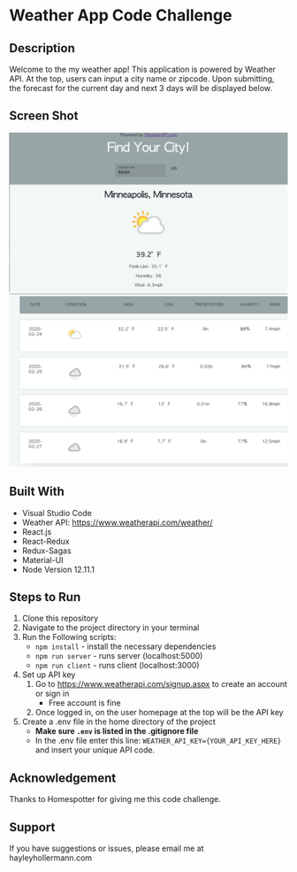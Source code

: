 # Weather App Code Challenge

## Description

Welcome to the my weather app! This application is powered by Weather API. At the top, users can input a city name or zipcode. Upon submitting, the forecast for the current day and next 3 days will be displayed below.


## Screen Shot
![Screen Shot of Finished Product](public/images/weather-app1.png)
![Screen Shot of Finished Product](public/images/weather-app2.png)


## Built With
- Visual Studio Code
- Weather API: https://www.weatherapi.com/weather/
- React.js
- React-Redux
- Redux-Sagas
- Material-UI
- Node Version 12.11.1


## Steps to Run
1. Clone this repository
2. Navigate to the project directory in your terminal
3. Run the Following scripts:
    - `npm install` - install the necessary dependencies 
    - `npm run server` - runs server (localhost:5000)
    - `npm run client` - runs client (localhost:3000)
4. Set up API key
    1. Go to https://www.weatherapi.com/signup.aspx to create an account or sign in
        - Free account is fine
    2. Once logged in, on the user homepage at the top will be the API key
5. Create a .env file in the home directory of the project 
    - **Make sure `.env` is listed in the .gitignore file**
    - In the .env file enter this line: `WEATHER_API_KEY={YOUR_API_KEY_HERE}` and insert your unique API code.


## Acknowledgement
Thanks to Homespotter for giving me this code challenge.


## Support
If you have suggestions or issues, please email me at hayleyhollermann.com